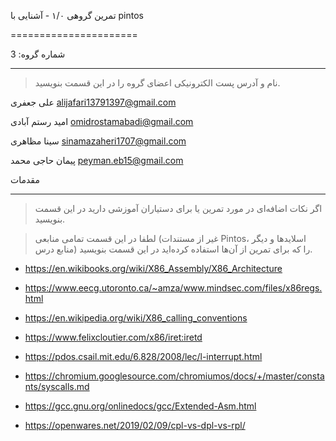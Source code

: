 تمرین گروهی ۱/۰ - آشنایی با pintos

======================

شماره گروه: 3

-----

> نام و آدرس پست الکترونیکی اعضای گروه را در این قسمت بنویسید.

علی جعفری <alijafari13791397@gmail.com>

امید رستم آبادی <omidrostamabadi@gmail.com> 

سینا مظاهری <sinamazaheri1707@gmail.com> 

پیمان حاجی محمد <peyman.eb15@gmail.com> 

مقدمات

----------

> اگر نکات اضافه‌ای در مورد تمرین یا برای دستیاران آموزشی دارید در این قسمت بنویسید.

> لطفا در این قسمت تمامی منابعی (غیر از مستندات Pintos، اسلاید‌ها و دیگر منابع  درس) را که برای تمرین از آن‌ها استفاده کرده‌اید در این قسمت بنویسید.

+ https://en.wikibooks.org/wiki/X86_Assembly/X86_Architecture

+ https://www.eecg.utoronto.ca/~amza/www.mindsec.com/files/x86regs.html

+ https://en.wikipedia.org/wiki/X86_calling_conventions

+ https://www.felixcloutier.com/x86/iret:iretd
+ https://pdos.csail.mit.edu/6.828/2008/lec/l-interrupt.html
+ https://chromium.googlesource.com/chromiumos/docs/+/master/constants/syscalls.md
+ https://gcc.gnu.org/onlinedocs/gcc/Extended-Asm.html
+ https://openwares.net/2019/02/09/cpl-vs-dpl-vs-rpl/

